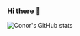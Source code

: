 ### Hi there 👋
![Conor's GitHub stats](https://github-readme-stats.vercel.app/api?username=conormclachlansayer&show_icons=true&theme=github_dark)
<!--
**conormclachlansayer/conormclachlansayer** is a ✨ _special_ ✨ repository because its `README.md` (this file) appears on your GitHub profile.

Here are some ideas to get you started:

- 🔭 I’m currently working on ...
- 🌱 I’m currently learning ...
- 👯 I’m looking to collaborate on ...
- 🤔 I’m looking for help with ...
- 💬 Ask me about ...
- 📫 How to reach me: ...
- 😄 Pronouns: ...
- ⚡ Fun fact: ...
-->
